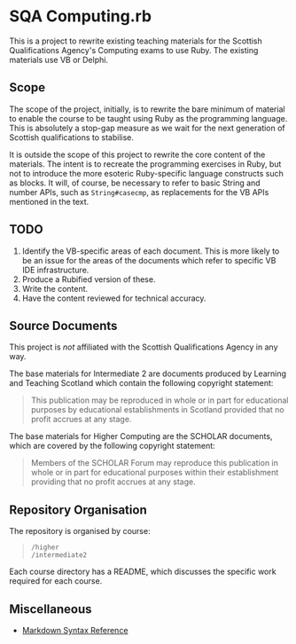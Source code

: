 SQA Computing.rb
================

This is a project to rewrite existing teaching materials for the Scottish Qualifications Agency's Computing exams to use Ruby.  The existing materials use VB or Delphi.

Scope
-----

The scope of the project, initially, is to rewrite the bare minimum of material to enable the course to be taught using Ruby as the programming language.  This is absolutely a stop-gap measure as we wait for the next generation of Scottish qualifications to stabilise.

It is outside the scope of this project to rewrite the core content of the materials. The intent is to recreate the programming exercises in Ruby, but not to introduce the more esoteric Ruby-specific language constructs such as blocks. It will, of course, be necessary to refer to basic String and number APIs, such as `String#casecmp`, as replacements for the VB APIs mentioned in the text.

TODO
----

1. Identify the VB-specific areas of each document.  This is more likely to be an issue for the areas of the documents which refer to specific VB IDE infrastructure.
2. Produce a Rubified version of these.
3. Write the content.
4. Have the content reviewed for technical accuracy.

Source Documents
----------------
This project is _not_ affiliated with the Scottish Qualifications Agency in any way.

The base materials for Intermediate 2 are documents produced by Learning and Teaching Scotland which contain the following copyright statement:

>	This publication may be reproduced in whole or in part for
>	educational purposes by educational establishments in Scotland
>	provided that no profit accrues at any stage. 

The base materials for Higher Computing are the SCHOLAR documents, which are covered by the following copyright statement:

>	Members of the SCHOLAR Forum may reproduce this publication in whole
>	or in part for educational purposes within their establishment
>	providing that no profit accrues at any stage.

Repository Organisation
-----------------------

The repository is organised by course:

>  `/higher`  
>  `/intermediate2`

Each course directory has a README, which discusses the specific work required for each course.

Miscellaneous
-------------

* [Markdown Syntax Reference](http://daringfireball.net/projects/markdown/syntax)